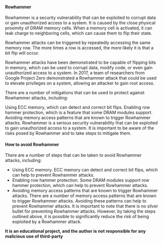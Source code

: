 #### **Rowhammer**
Rowhammer is a security vulnerability that can be exploited to corrupt data or gain unauthorized access to a system. It is caused by the close physical proximity of DRAM memory cells. When a memory cell is activated, it can leak charge to neighboring cells, which can cause them to flip their state.

Rowhammer attacks can be triggered by repeatedly accessing the same memory row. The more times a row is accessed, the more likely it is that a bit flip will occur.

Rowhammer attacks have been demonstrated to be capable of flipping bits in memory, which can be used to corrupt data, modify code, or even gain unauthorized access to a system. In 2017, a team of researchers from Google Project Zero demonstrated a Rowhammer attack that could be used to elevate privileges on a system, allowing an attacker to gain root access.

There are a number of mitigations that can be used to protect against Rowhammer attacks, including:

Using ECC memory, which can detect and correct bit flips.
Enabling row hammer protection, which is a feature that some DRAM modules support.
Avoiding memory access patterns that are known to trigger Rowhammer attacks.
Rowhammer is a serious security vulnerability that can be exploited to gain unauthorized access to a system. It is important to be aware of the risks posed by Rowhammer and to take steps to mitigate them.

#### **How to avoid Rowhammer**
There are a number of steps that can be taken to avoid Rowhammer attacks, including:

* Using ECC memory. ECC memory can detect and correct bit flips, which can help to prevent Rowhammer attacks.
* Enabling row hammer protection. Some DRAM modules support row hammer protection, which can help to prevent Rowhammer attacks.
* Avoiding memory access patterns that are known to trigger Rowhammer attacks. There are a number of memory access patterns that are known to trigger Rowhammer attacks. Avoiding these patterns can help to prevent Rowhammer attacks.
It is important to note that there is no silver bullet for preventing Rowhammer attacks. However, by taking the steps outlined above, it is possible to significantly reduce the risk of being exploited by a Rowhammer attack.

**It is an educational project, and the author is not responsible for any malicious use of third-party**

